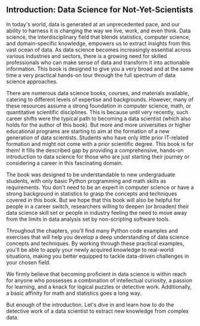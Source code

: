 ## Introduction: Data Science for Not-Yet-Scientists

In today's world, data is generated at an unprecedented pace, and our ability to harness it is changing the way we live, work, and even think. Data science, the interdisciplinary field that blends statistics, computer science, and domain-specific knowledge, empowers us to extract insights from this vast ocean of data. As data science becomes increasingly essential across various industries and sectors, there is a growing need for skilled professionals who can make sense of data and transform it into actionable information. This book is designed to give you a very broad and at the same time a very practical hands-on tour through the full spectrum of data science approaches.

There are numerous data science books, courses, and materials available, catering to different levels of expertise and backgrounds. However, many of these resources assume a strong foundation in computer science, math, or quantitative scientific disciplines. This is because until very recently, such career shifts were the typical path to becoming a data scientist (which also holds for the author of this book). But more and more universities or higher educational programs are starting to aim at the formation of a new generation of data scientists. Students who have only little prior IT-related formation and might not come with a prior scientific degree. This book is for them! It fills the described gap by providing a comprehensive, hands-on introduction to data science for those who are just starting their journey or considering a career in this fascinating domain.

The book was designed to be understandable to new undergraduate students, with only basic Python programming and math skills as requirements. You don't need to be an expert in computer science or have a strong background in statistics to grasp the concepts and techniques covered in this book. But we hope that this book will also be helpful for people in a career switch, researchers willing to deepen (or broaden) their data science skill set or people in industry feeling the need to move away from the limits in data analysis set by non-scripting software tools. 

Throughout the chapters, you'll find many Python code examples and exercises that will help you develop a deep understanding of data science concepts and techniques. By working through these practical examples, you'll be able to apply your newly acquired knowledge to real-world situations, making you better equipped to tackle data-driven challenges in your chosen field.

We firmly believe that becoming proficient in data science is within reach for anyone who possesses a combination of intellectual curiosity, a passion for learning, and a knack for logical puzzles or detective work. Additionally, a basic affinity for math and statistics goes a long way. 

But enough of the introduction. Let's dive in and learn how to do the detective work of a data scientist to extract new knowledge from complex data.

